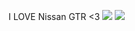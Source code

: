 I LOVE Nissan GTR <3
![](https://www.carid.com/images/inspiration/nissan/gt-r/22/2.jpg)
![](https://www.crankandpiston.com/media/2012/12/IMG_3468.jpg)
